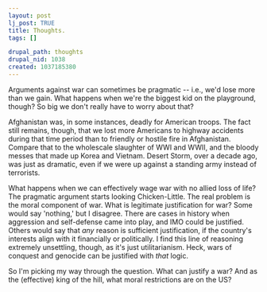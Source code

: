 ```yaml
--- 
layout: post
lj_post: TRUE
title: Thoughts.
tags: []

drupal_path: thoughts
drupal_nid: 1038
created: 1037185380
---
```

Arguments against war can sometimes be pragmatic -- i.e., we'd lose more than we gain. What happens when we're the biggest kid on the playground, though? So big we don't really have to worry about that?

Afghanistan was, in some instances, deadly for American troops. The fact still remains, though, that we lost more Americans to highway accidents during that time period than to friendly or hostile fire in Afghanistan. Compare that to the wholescale slaughter of WWI and WWII, and the bloody messes that made up Korea and Vietnam. Desert Storm, over a decade ago, was just as dramatic, even if we were up against a standing army instead of terrorists.

What happens when we can effectively wage war with no allied loss of life? The pragmatic argument starts looking Chicken-Little. The real problem is the moral component of war. What is legitimate justification for war? Some would say 'nothing,' but I disagree. There are cases in history when aggression and self-defense came into play, and IMO could be justified. Others would say that <i>any</i> reason is sufficient justification, if the country's interests align with it financially or politically. I find this line of reasoning extremely unsettling, though, as it's just utilitarianism. Heck, wars of conquest and genocide can be justified with <i>that</i> logic.

So I'm picking my way through the question. What can justify a war? And as the (effective) king of the hill, what moral restrictions are on the US?
